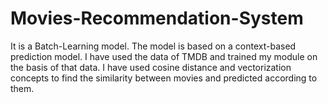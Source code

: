 # Movies-Recommendation-System
 It is a Batch-Learning model. The model is based on a context-based prediction model. I have used the data of TMDB and  trained my module on the basis of that data. I have used cosine distance and vectorization concepts to find the similarity  between movies and predicted according to them.
